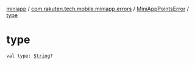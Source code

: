 [miniapp](../../index.md) / [com.rakuten.tech.mobile.miniapp.errors](../index.md) / [MiniAppPointsError](index.md) / [type](./type.md)

# type

`val type: `[`String`](https://kotlinlang.org/api/latest/jvm/stdlib/kotlin/-string/index.html)`?`